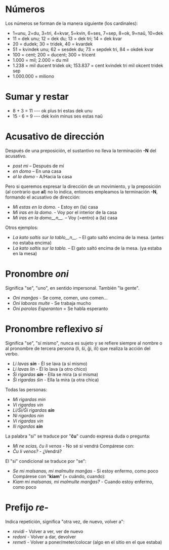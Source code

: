 # Números

Los números se forman de la manera siguiente (los cardinales):

- 1=unu, 2=du, 3=tri, 4=kvar, 5=kvin, 6=ses, 7=sep, 8=ok, 9=naŭ, 10=dek
- 11 = dek unu; 12 = dek du; 13 = dek tri; 14 = dek kvar
- 20 = dudek; 30 = tridek, 40 = kvardek
- 51 = kvindek unu; 62 = sesdek du; 73 = sepdek tri, 84 = okdek kvar
- 100 = cent; 200 = ducent; 300 = tricent
- 1.000 = mil; 2.000 = du mil
- 1.238 = mil ducent tridek ok; 153.837 = cent kvindek tri mil okcent tridek sep
- 1.000.000 = miliono

# Sumar y restar
- 8 + 3 = 11 --- ok plus tri estas dek unu
- 15 - 6 = 9 --- dek kvin minus ses estas naŭ

# Acusativo de dirección

Después de una preposición, el sustantivo no lleva la terminación __-N__ del acusativo.

- *post mi* – Después de mí
- *en domo* – En una casa
- *al la domo* - A/Hacia la casa

Pero si queremos expresar la dirección de un movimiento, y la preposición (al contrario que __al__) no lo indica, entonces empleamos la terminación __-N__, formando el acusativo de dirección:

- *Mi estas en la domo.* - Estoy en (la) casa
- *Mi iras en la domo.* - Voy por el interior de la casa
- *Mi iras en la domo__n__.* – Voy (=entro) a (la) casa

Otros ejemplos:

- *La kato saltis sur la tablo__n__.* – El gato saltó encima de la mesa. (antes no estaba encima)
- *La kato saltis sur la tablo.* – El gato saltó encima de la mesa. (ya estaba en la mesa)

# Pronombre *oni*

Significa "se", "uno", en sentido impersonal. También "la gente".

- *Oni manĝas* - Se come, comen, uno comen...
- *Oni laboras multe* - Se trabaja mucho
- *Oni parolas Esperanton* = Se habla esperanto

# Pronombre reflexivo *si*

Significa "se", "sí mismo", nunca es sujeto y se refiere siempre al nombre o al pronombre de tercera persona (li, ŝi, ĝi, ili) que realiza la acción del verbo.

- *Li lavas __sin__* - Él se lava (a sí mismo)
- *Li lavas lin* - Él lo lava (a otro chico)
- *Ŝi rigardas __sin__* - Ella se mira (a sí misma)
- *Ŝi rigardas ŝin* - Ella la mira (a otra chica)

Todas las personas:

- *Mi rigardas min*
- *Vi rigardas vin*
- *Li/Ŝi/Ĝi rigardas __sin__*
- *Ni rigardas nin*
- *Vi rigardas vin*
- *Ili rigardas __sin__*

La palabra "si" se traduce por "__ĉu__" cuando expresa duda o pregunta:
- *Mi ne scias, ĉu li venos* - No sé si vendrá
Compárese con:
- *Ĉu li venos?* - ¿Vendrá?

El "si" condicional se traduce por "se":
- *Se mi malsanas, mi malmulte manĝas* - Si estoy enfermo, como poco
Compárese con "__kiam__" (= cuándo, cuando):
- *Kiam mi malsanas, mi malmulte manĝas?* - Cuando estoy enfermo, como poco

# Prefijo *re-*

Indica repetición, significa "otra vez, de nuevo, volver a":

- *revidi* - Volver a ver, ver de nuevo
- *redoni* - Volver a dar, devolver
- *remeti* - Volver a poner/meter/colocar (algo en el sitio en el que estaba)
